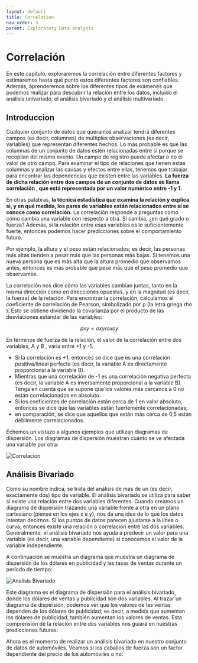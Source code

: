 ```yaml
---
layout: default
title: Correlation
nav_order: 3
parent: Exploratory Data Analysis
---
```


# Correlación

En este capítulo, exploraremos la correlación entre diferentes factores y estimaremos hasta qué punto estos diferentes factores son confiables. Además, aprenderemos sobre los diferentes tipos de exámenes que podemos realizar para descubrir la relación entre los datos, incluido el análisis univariado, el análisis bivariado y el análisis multivariado. 

## Introduccion

Cualquier conjunto de datos que queramos analizar tendrá diferentes campos (es decir, columnas) de múltiples observaciones (es decir, variables) que representan diferentes hechos. Lo más probable es que las columnas de un conjunto de datos estén relacionadas entre sí porque se recopilan del mismo evento. Un campo de registro puede afectar o no el valor de otro campo. Para examinar el tipo de relaciones que tienen estas columnas y analizar las causas y efectos entre ellas, tenemos que trabajar para encontrar las dependencias que existen entre las variables. **La fuerza de dicha relación entre dos campos de un conjunto de datos se llama correlación , que está representada por un valor numérico entre -1 y 1.**

En otras palabras, **la técnica estadística que examina la relación y explica si, y en qué medida, los pares de variables están relacionados entre sí se conoce como correlación.** La correlación responde a preguntas como cómo cambia una variable con respecto a otra. Si cambia, ¿en qué grado o fuerza? Además, si la relación entre esas variables es lo suficientemente fuerte, entonces podemos hacer predicciones sobre el comportamiento futuro.

Por ejemplo, la altura y el peso están relacionados; es decir, las personas más altas tienden a pesar más que las personas más bajas. Si tenemos una nueva persona que es más alta que la altura promedio que observamos antes, entonces es más probable que pese más que el peso promedio que observamos.

La correlación nos dice cómo las variables cambian juntas, tanto en la misma dirección como en direcciones opuestas, y en la magnitud (es decir, la fuerza) de la relación. Para encontrar la correlación, calculamos el coeficiente de correlación de Pearson, simbolizado por ρ (la letra griega rho ). Esto se obtiene dividiendo la covarianza por el producto de las desviaciones estándar de las variables:

```math
pxy = oxy / oxoy
```

En términos de fuerza de la relación, el valor de la correlación entre dos variables, A y B , varía entre +1 y -1. 
- Si la correlación es +1, entonces se dice que es una correlación positiva/lineal perfecta (es decir, la variable A es directamente proporcional a la variable B).
- Mientras que una correlación de -1 es una correlación negativa perfecta (es decir, la variable A es inversamente proporcional a la variable B). Tenga en cuenta que se supone que los valores más cercanos a 0 no están correlacionados en absoluto. 
- Si los coeficientes de correlación están cerca de 1 en valor absoluto, entonces se dice que las variables están fuertemente correlacionadas; 
- en comparación, se dice que aquellos que están más cerca de 0,5 están débilmente correlacionados.

Echemos un vistazo a algunos ejemplos que utilizan diagramas de dispersión. Los diagramas de dispersión muestran cuánto se ve afectada una variable por otra:

![Correlacion](https://fer78docs.github.io/assets/images/correlation_tipes.webp)

## Análisis Bivariado

Como su nombre indica, se trata del análisis de más de un (es decir, exactamente dos) tipo de variable. El análisis bivariado se utiliza para saber si existe una relación entre dos variables diferentes. Cuando creamos un diagrama de dispersión trazando una variable frente a otra en un plano cartesiano (piense en los ejes x e y), nos da una idea de lo que los datos intentan decirnos. Si los puntos de datos parecen ajustarse a la línea o curva, entonces existe una relación o correlación entre las dos variables. Generalmente, el análisis bivariado nos ayuda a predecir un valor para una variable (es decir, una variable dependiente) si conocemos el valor de la variable independiente.

A continuación se muestra un diagrama que muestra un diagrama de dispersión de los dólares en publicidad y las tasas de ventas durante un período de tiempo:

![Analisis Bivariado](https://fer78docs.github.io/assets/images/analisis_bivariado.webp)

Este diagrama es el diagrama de dispersión para el análisis bivariado, donde los dólares de ventas y publicidad son dos variables. Al trazar un diagrama de dispersión, podemos ver que los valores de las ventas dependen de los dólares de publicidad; es decir, a medida que aumentan los dólares de publicidad, también aumentan los valores de ventas. Esta comprensión de la relación entre dos variables nos guiará en nuestras predicciones futuras:

Ahora es el momento de realizar un análisis bivariado en nuestro conjunto de datos de automóviles. Veamos si los caballos de fuerza son un factor dependiente del precio de los automóviles o no: